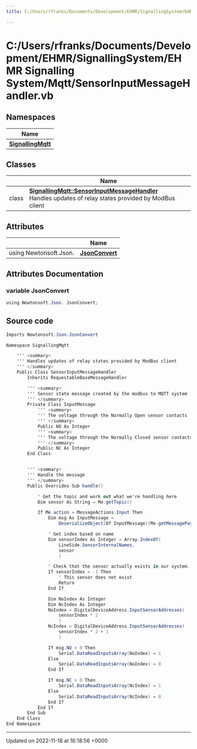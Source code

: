 ```yaml
---
title: C:/Users/rfranks/Documents/Development/EHMR/SignallingSystem/EHMR Signalling System/Mqtt/SensorInputMessageHandler.vb

---
```


# C:/Users/rfranks/Documents/Development/EHMR/SignallingSystem/EHMR Signalling System/Mqtt/SensorInputMessageHandler.vb



## Namespaces

| Name           |
| -------------- |
| **[SignallingMqtt](/SignallingSystem-doc/mainsystem/Namespaces/namespaceSignallingMqtt/)**  |

## Classes

|                | Name           |
| -------------- | -------------- |
| class | **[SignallingMqtt::SensorInputMessageHandler](/SignallingSystem-doc/mainsystem/Classes/classSignallingMqtt_1_1SensorInputMessageHandler/)** <br>Handles updates of relay states provided by ModBus client  |

## Attributes

|                | Name           |
| -------------- | -------------- |
| ﻿using Newtonsoft.Json. | **[JsonConvert](/SignallingSystem-doc/mainsystem/Files/SensorInputMessageHandler_8vb/#variable-jsonconvert)**  |



## Attributes Documentation

### variable JsonConvert

```csharp
﻿using Newtonsoft.Json. JsonConvert;
```



## Source code

```csharp
Imports Newtonsoft.Json.JsonConvert

Namespace SignallingMqtt

    ''' <summary>
    ''' Handles updates of relay states provided by ModBus client
    ''' </summary>
    Public Class SensorInputMessageHandler
        Inherits RequestableBaseMessageHandler

        ''' <summary>
        ''' Sensor state message created by the modbus to MQTT system
        ''' </summary>
        Private Class InputMessage
            ''' <summary>
            ''' The voltage through the Normally Open sensor contacts
            ''' </summary>
            Public NO As Integer
            ''' <summary>
            ''' The voltage through the Normally Closed sensor contacts
            ''' </summary>
            Public NC As Integer
        End Class


        ''' <summary>
        ''' Handle the message
        ''' </summary>
        Public Overrides Sub handle()

            ' Get the topic and work out what we're handling here
            Dim sensor As String = Me.getTopic()

            If Me.action = MessageActions.Input Then
                Dim msg As InputMessage =
                    DeserializeObject(Of InputMessage)(Me.getMessagePayload())

                ' Get index based on name
                Dim sensorIndex As Integer = Array.IndexOf(
                    LineSide.SensorInternalNames,
                    sensor
                    )

                ' Check that the sensor actually exists in our system.
                If sensorIndex = -1 Then
                    ' This sensor does not exist
                    Return
                End If

                Dim NoIndex As Integer
                Dim NcIndex As Integer
                NoIndex = DigitalDeviceAddress.InputSensorAddresses(
                    sensorIndex * 2
                    )
                NcIndex = DigitalDeviceAddress.InputSensorAddresses(
                    sensorIndex * 2 + 1
                    )

                If msg.NO > 0 Then
                    Serial.DataReadInputsArray(NoIndex) = 1
                Else
                    Serial.DataReadInputsArray(NoIndex) = 0
                End If

                If msg.NC > 0 Then
                    Serial.DataReadInputsArray(NcIndex) = 1
                Else
                    Serial.DataReadInputsArray(NcIndex) = 0
                End If
            End If
        End Sub
    End Class
End Namespace
```


-------------------------------

Updated on 2022-11-18 at 16:18:56 +0000
